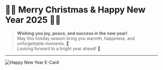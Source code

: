 # 🎄🎉 **Merry Christmas & Happy New Year 2025** 🎉🎄

> **Wishing you joy, peace, and success in the new year!**  
> May this holiday season bring you warmth, happiness, and unforgettable moments. 💫  
> Looking forward to a bright year ahead! 🌟

---

![Happy New Year E-Card](ecard2025.png)


